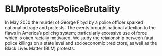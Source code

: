 # BLMprotestsPoliceBrutality

In May 2020 the murder of George Floyd by a police officer sparked national outrage and protests.
The events brought national attention to the flaws in America’s policing system; particularly excessive use of force which is often racially motivated.
We study the relationship between fatal police killings on a state level and socioeconomic predictors, as well as the Black Lives Matter (BLM) protests.

